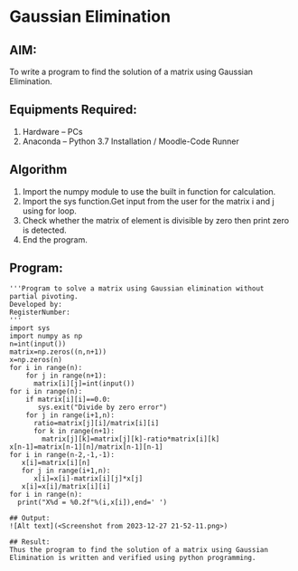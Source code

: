 # Gaussian Elimination

## AIM:
To write a program to find the solution of a matrix using Gaussian Elimination.

## Equipments Required:
1. Hardware – PCs
2. Anaconda – Python 3.7 Installation / Moodle-Code Runner

## Algorithm
1. Import the numpy module to use the built in function for calculation.
2. Import the sys function.Get input from the user for the matrix i and j using for loop.
3. Check whether the matrix of element is divisible by zero then print zero is detected.
4. End the program.

## Program:
```
'''Program to solve a matrix using Gaussian elimination without partial pivoting.
Developed by: 
RegisterNumber: 
'''
import sys
import numpy as np
n=int(input())
matrix=np.zeros((n,n+1))
x=np.zeros(n)
for i in range(n): 
    for j in range(n+1):
      matrix[i][j]=int(input())
for i in range(n):
    if matrix[i][i]==0.0:
       sys.exit("Divide by zero error")
    for j in range(i+1,n):
      ratio=matrix[j][i]/matrix[i][i]
      for k in range(n+1):
        matrix[j][k]=matrix[j][k]-ratio*matrix[i][k]
x[n-1]=matrix[n-1][n]/matrix[n-1][n-1]
for i in range(n-2,-1,-1): 
   x[i]=matrix[i][n]
   for j in range(i+1,n):
      x[i]=x[i]-matrix[i][j]*x[j]
   x[i]=x[i]/matrix[i][i]
for i in range(n):
  print("X%d = %0.2f"%(i,x[i]),end=' ')
  
## Output:
![Alt text](<Screenshot from 2023-12-27 21-52-11.png>)

## Result:
Thus the program to find the solution of a matrix using Gaussian Elimination is written and verified using python programming.

